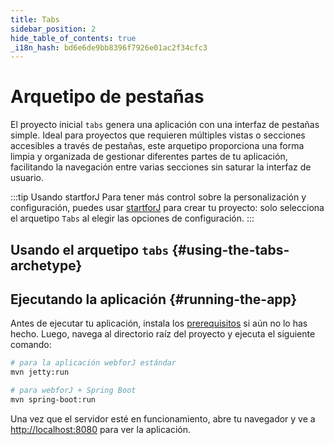 ```yaml
---
title: Tabs
sidebar_position: 2
hide_table_of_contents: true
_i18n_hash: bd6e6de9bb8396f7926e01ac2f34cfc3
---
```

<Head>
  <style>{`
  .container {
    max-width: 65em !important;
  }
  `}</style>
</Head>

# Arquetipo de pestañas

El proyecto inicial `tabs` genera una aplicación con una interfaz de pestañas simple. Ideal para proyectos que requieren múltiples vistas o secciones accesibles a través de pestañas, este arquetipo proporciona una forma limpia y organizada de gestionar diferentes partes de tu aplicación, facilitando la navegación entre varias secciones sin saturar la interfaz de usuario.

:::tip Usando startforJ
Para tener más control sobre la personalización y configuración, puedes usar [startforJ](https://docs.webforj.com/startforj/) para crear tu proyecto: solo selecciona el arquetipo `Tabs` al elegir las opciones de configuración.
:::

## Usando el arquetipo `tabs` {#using-the-tabs-archetype}

<ComponentArchetype
project="tabs"
/>

## Ejecutando la aplicación {#running-the-app}

Antes de ejecutar tu aplicación, instala los [prerequisitos](../../introduction/prerequisites) si aún no lo has hecho.
Luego, navega al directorio raíz del proyecto y ejecuta el siguiente comando:

```bash
# para la aplicación webforJ estándar
mvn jetty:run

# para webforJ + Spring Boot
mvn spring-boot:run
```

Una vez que el servidor esté en funcionamiento, abre tu navegador y ve a [http://localhost:8080](http://localhost:8080) para ver la aplicación.

